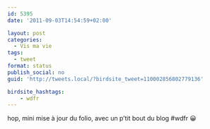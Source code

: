 ```yaml
---
id: 5395
date: '2011-09-03T14:54:59+02:00'

layout: post
categories:
  - Vis ma vie
tags:
  - tweet
format: status
publish_social: no
guid: 'http://tweets.local/?birdsite_tweet=110002856802779136'

birdsite_hashtags:
    - wdfr
---
```


hop, mini mise à jour du folio, avec un p’tit bout du blog #wdfr 😀